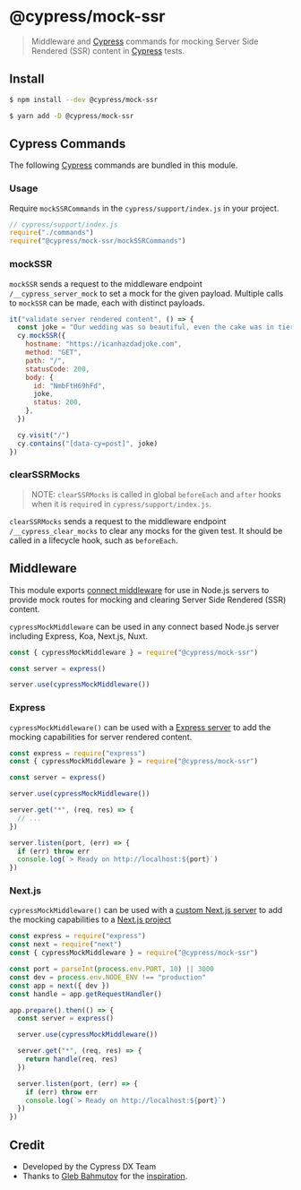 # @cypress/mock-ssr

> Middleware and [Cypress](https://cypress.io) commands for mocking Server Side Rendered (SSR) content in [Cypress](https://cypress.io) tests.

## Install

```sh
$ npm install --dev @cypress/mock-ssr
```

```sh
$ yarn add -D @cypress/mock-ssr
```

## Cypress Commands

The following [Cypress](https://cypress.io) commands are bundled in this module.

### Usage

Require `mockSSRCommands` in the `cypress/support/index.js` in your project.

```js
// cypress/support/index.js
require("./commands")
require("@cypress/mock-ssr/mockSSRCommands")
```

### mockSSR

`mockSSR` sends a request to the middleware endpoint `/__cypress_server_mock` to set a mock for the given payload. Multiple calls to `mockSSR` can be made, each with distinct payloads.

```js
it("validate server rendered content", () => {
  const joke = "Our wedding was so beautiful, even the cake was in tiers."
  cy.mockSSR({
    hostname: "https://icanhazdadjoke.com",
    method: "GET",
    path: "/",
    statusCode: 200,
    body: {
      id: "NmbFtH69hFd",
      joke,
      status: 200,
    },
  })

  cy.visit("/")
  cy.contains("[data-cy=post]", joke)
})
```

### clearSSRMocks

> NOTE: `clearSSRMocks` is called in global `beforeEach` and `after` hooks when it is `require`d in `cypress/support/index.js`.

`clearSSRMocks` sends a request to the middleware endpoint `/__cypress_clear_mocks` to clear any mocks for the given test. It should be called in a lifecycle hook, such as `beforeEach`.

## Middleware

This module exports [connect middleware](https://github.com/senchalabs/connect) for use in Node.js servers to provide mock routes for mocking and clearing Server Side Rendered (SSR) content.

`cypressMockMiddleware` can be used in any connect based Node.js server including Express, Koa, Next.js, Nuxt.

```js
const { cypressMockMiddleware } = require("@cypress/mock-ssr")

const server = express()

server.use(cypressMockMiddleware())
```

### Express

`cypressMockMiddleware()` can be used with a [Express server](https://expressjs.com) to add the mocking capabilities for server rendered content.

```js
const express = require("express")
const { cypressMockMiddleware } = require("@cypress/mock-ssr")

const server = express()

server.use(cypressMockMiddleware())

server.get("*", (req, res) => {
  // ...
})

server.listen(port, (err) => {
  if (err) throw err
  console.log(`> Ready on http://localhost:${port}`)
})
```

### Next.js

`cypressMockMiddleware()` can be used with a [custom Next.js server](https://nextjs.org/docs/advanced-features/custom-server) to add the mocking capabilities to a [Next.js project](https://nextjs.org)

```js
const express = require("express")
const next = require("next")
const { cypressMockMiddleware } = require("@cypress/mock-ssr")

const port = parseInt(process.env.PORT, 10) || 3000
const dev = process.env.NODE_ENV !== "production"
const app = next({ dev })
const handle = app.getRequestHandler()

app.prepare().then(() => {
  const server = express()

  server.use(cypressMockMiddleware())

  server.get("*", (req, res) => {
    return handle(req, res)
  })

  server.listen(port, (err) => {
    if (err) throw err
    console.log(`> Ready on http://localhost:${port}`)
  })
})
```

## Credit

- Developed by the Cypress DX Team
- Thanks to [Gleb Bahmutov](https://twitter.com/@bahmutov) for the [inspiration](https://glebbahmutov.com/blog/mock-network-from-server/).
